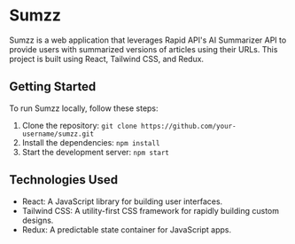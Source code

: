# Sumzz

Sumzz is a web application that leverages Rapid API's AI Summarizer API to provide users with summarized versions of articles using their URLs. This project is built using React, Tailwind CSS, and Redux.

## Getting Started

To run Sumzz locally, follow these steps:

1. Clone the repository: `git clone https://github.com/your-username/sumzz.git`
2. Install the dependencies: `npm install`
3. Start the development server: `npm start`

## Technologies Used

- React: A JavaScript library for building user interfaces.
- Tailwind CSS: A utility-first CSS framework for rapidly building custom designs.
- Redux: A predictable state container for JavaScript apps.
